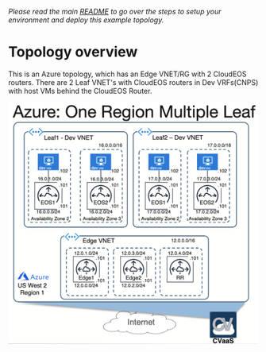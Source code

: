 
*Please read the main [README](../../README.md) to go over the steps to setup your environment and deploy this example topology.*

# Topology overview

This is an Azure topology, which has an Edge VNET/RG with 2 CloudEOS routers. There are 2 Leaf VNET's with CloudEOS routers in Dev VRFs(CNPS) with host VMs behind the CloudEOS Router.

![Topology](./Azure_One_Region_Multiple_Leaf.png)
